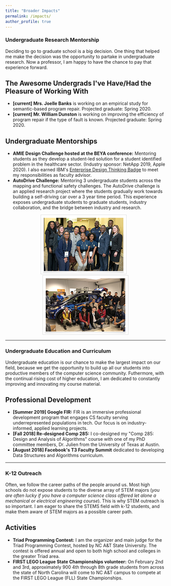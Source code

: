 ```yaml
---
title: "Broader Impacts"
permalink: /impacts/
author_profile: true
---
```


### <i class="fa fa-fw fa-user-graduate" aria-hidden="true"></i> Undergraduate Research Mentorship


Deciding to go to graduate school is a big decision. One thing that helped me make the decision was the opportunity to partake in undergraduate research. Now a professor, I am happy to have the chance to pay that experience forward.

## The Awesome Undergrads I've Have/Had the Pleasure of Working With

* **\[current\] Mrs. Joelle Banks** is working on an empirical study for semantic-based program repair. Projected graduate: Spring 2020.
* **\[current\] Mr. William Dunston** is working on improving the efficiency of program repair if the type of fault is known. Projected graduate: Spring 2020.

## Undergraduate Mentorships
* **AMIE Design Challenge hosted at the BEYA conference:** Mentoring students as they develop a student-led solution for a student identified problem in the healthcare sector. (Industry sponsor: NetApp 2019, Apple 2020). I also earned IBM's [Enterprise Design Thinking Badge](https://www.youracclaim.com/badges/e5123a17-6b9a-40c2-a1b3-87f8afc98a4b/public_url) to meet my responsibilities as faculty advisor.
* **AutoDrive Challenge:** Mentoring 3 undergraduate students across the mapping and functional safety challenges. The AutoDrive challenge is an applied research project where the students gradually work towards building a self-driving car over a 3 year time period. This experience exposes undergraduate students to graduate students, industry collaboration, and the bridge between industry and research.

<center><img src="../images/amie.png" alt="AMIE Design Challenge"> &nbsp;&nbsp; <img src="../images/auto1.png" alt="SAE-GM Autodrive Challenge"></center>

---

### <i class="fa fa-fw fa-chalkboard-teacher" aria-hidden="true"></i> Undergraduate Education and Curriculum

Undergraduate education is our chance to make the largest impact on our field, because we get the opportunity to build up all our students into productive members of the computer science community. Futhermore, with the continual rising cost of higher education, I am dedicated to constantly improving and innovating my course material.

## Professional Development 
* **\[Summer 2019\] Google FIR:** FIR is an immersive professional development program that engages CS faculty serving underrepresented populations in tech.  Our focus is on industry-informed, applied learning projects. 
* **\[Fall 2018\] Re-designed Comp 285:** I co-designed my "Comp 285: Design and Analysis of Algorithms" course with one of my PhD committee members, Dr. Julien from the University of Texas at Austin.
* **\[August 2018\] Facebook's T3 Faculty Summit** dedicated to developing Data Structures and Algorithms curriculum.

---

### <i class="fa fa-fw fa-school" aria-hidden="true"></i> K-12 Outreach

Often, we follow the career paths of the people around us. Most high schools do not expose students to the diverse array of STEM majors 
(*you are often lucky if you have a computer science class offered let alone a mechanical or electrical engineering course*). This is why STEM outreach is so important. I am eager to share the STEMS field with k-12 students, and make them aware of STEM majors as a possible career path.

## Activities
* **Triad Programming Contest:** I am the organizer and main judge for the Triad Programming Contest, hosted by NC A&T State University. The contest is offered annual and open to both high school and colleges in the greater Triad area.
* **FIRST LEGO League State Championships volunteer:** On February 2nd and 3rd, approximately 900 4th through 8th grade students from across the state of North Carolina will come to NC A&T campus to compete at the FIRST LEGO League (FLL) State Championships.
